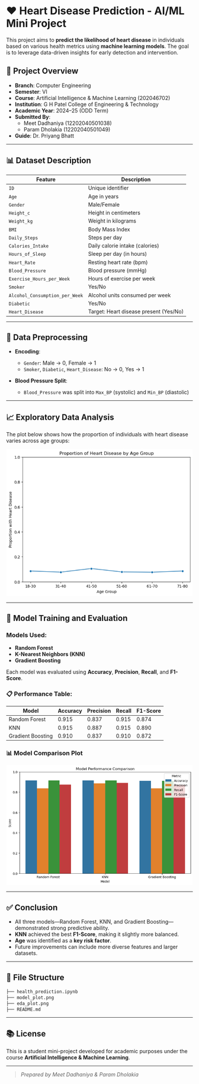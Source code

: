 # ❤️ Heart Disease Prediction - AI/ML Mini Project

This project aims to **predict the likelihood of heart disease** in individuals based on various health metrics using **machine learning models**. The goal is to leverage data-driven insights for early detection and intervention.

## 🧠 Project Overview

- **Branch**: Computer Engineering  
- **Semester**: VI  
- **Course**: Artificial Intelligence & Machine Learning (202046702)  
- **Institution**: G H Patel College of Engineering & Technology  
- **Academic Year**: 2024–25 (ODD Term)  
- **Submitted By**:  
  - Meet Dadhaniya (12202040501038)  
  - Param Dholakia (12202040501049)  
- **Guide**: Dr. Priyang Bhatt

---

## 📊 Dataset Description

| Feature                         | Description                                     |
|----------------------------------|-------------------------------------------------|
| `ID`                            | Unique identifier                               |
| `Age`                           | Age in years                                    |
| `Gender`                        | Male/Female                                     |
| `Height_c`                      | Height in centimeters                           |
| `Weight_kg`                     | Weight in kilograms                             |
| `BMI`                           | Body Mass Index                                 |
| `Daily_Steps`                   | Steps per day                                   |
| `Calories_Intake`              | Daily calorie intake (calories)                 |
| `Hours_of_Sleep`                | Sleep per day (in hours)                        |
| `Heart_Rate`                    | Resting heart rate (bpm)                        |
| `Blood_Pressure`                | Blood pressure (mmHg)                           |
| `Exercise_Hours_per_Week`       | Hours of exercise per week                      |
| `Smoker`                        | Yes/No                                          |
| `Alcohol_Consumption_per_Week`  | Alcohol units consumed per week                 |
| `Diabetic`                      | Yes/No                                          |
| `Heart_Disease`                 | Target: Heart disease present (Yes/No)          |

---

## 🔧 Data Preprocessing

- **Encoding**:  
  - `Gender`: Male → 0, Female → 1  
  - `Smoker`, `Diabetic`, `Heart_Disease`: No → 0, Yes → 1

- **Blood Pressure Split**:  
  - `Blood_Pressure` was split into `Max_BP` (systolic) and `Min_BP` (diastolic)

---

## 📈 Exploratory Data Analysis

The plot below shows how the proportion of individuals with heart disease varies across age groups:

![EDA Plot](./eda_plot.png)

---

## 🧪 Model Training and Evaluation

### Models Used:
- **Random Forest**
- **K-Nearest Neighbors (KNN)**
- **Gradient Boosting**

Each model was evaluated using **Accuracy**, **Precision**, **Recall**, and **F1-Score**.

### 📋 Performance Table:

| Model              | Accuracy | Precision | Recall | F1-Score |
|-------------------|----------|-----------|--------|----------|
| Random Forest      | 0.915    | 0.837     | 0.915  | 0.874    |
| KNN                | 0.915    | 0.887     | 0.915  | 0.890    |
| Gradient Boosting  | 0.910    | 0.837     | 0.910  | 0.872    |

### 📊 Model Comparison Plot

![Model Performance Plot](./model_plot.png)

---

## ✅ Conclusion

- All three models—Random Forest, KNN, and Gradient Boosting—demonstrated strong predictive ability.
- **KNN** achieved the best **F1-Score**, making it slightly more balanced.
- **Age** was identified as a **key risk factor**.
- Future improvements can include more diverse features and larger datasets.

---

## 📁 File Structure

```
├── health_prediction.ipynb
├── model_plot.png
├── eda_plot.png
├── README.md
```

---

## 📚 License

This is a student mini-project developed for academic purposes under the course **Artificial Intelligence & Machine Learning**.

---

> _Prepared by Meet Dadhaniya & Param Dholakia_
